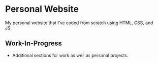 # Personal Website
My personal website that I've coded from scratch using HTML, CSS, and JS. 

## Work-In-Progress
- Additional sections for work as well as personal projects.
